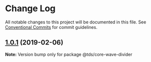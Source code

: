 # Change Log

All notable changes to this project will be documented in this file.
See [Conventional Commits](https://conventionalcommits.org) for commit guidelines.

## [1.0.1](https://github.com/telusdigital/tds/compare/@tds/core-wave-divider@1.0.0...@tds/core-wave-divider@1.0.1) (2019-02-06)

**Note:** Version bump only for package @tds/core-wave-divider
